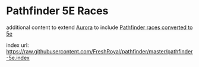 # Pathfinder 5E Races
additional content to extend [Aurora](https://aurorabuilder.com/) to include [Pathfinder races converted to 5e](https://www.reddit.com/r/UnearthedArcana/comments/ar3gco/a_few_pathfinder_races_i_converted_into_5e/)

index url: https://raw.githubusercontent.com/FreshRoyal/pathfinder/master/pathfinder-5e.index

